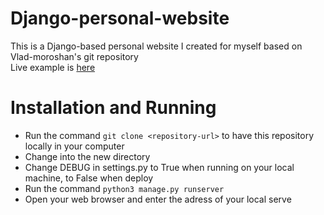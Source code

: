 # Django-personal-website

This is a Django-based personal website I created for myself based on Vlad-moroshan's git repository  
Live example is [here](https://fangyiyu.herokuapp.com/)

# Installation and Running

* Run the command `git clone <repository-url>` to have this repository locally in your computer
* Change into the new directory
* Change DEBUG in settings.py to True when running on your local machine, to False when deploy
* Run the command `python3 manage.py runserver`
* Open your web browser and enter the adress of your local serve
